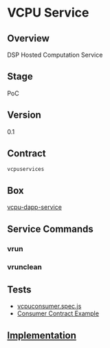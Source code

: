 VCPU Service
=================

## Overview
DSP Hosted Computation Service

## Stage
PoC

## Version
0.1

## Contract

```vcpuservices```

## Box
[vcpu-dapp-service](../../developers/boxes/vcpu-dapp-service)

## Service Commands
### vrun
### vrunclean
## Tests 
* [vcpuconsumer.spec.js](https://github.com/liquidapps-io/zeus-sdk/tree/master/boxes/groups/services/vcpu-dapp-service/test/vcpuconsumer.spec.js)
* [Consumer Contract Example](https://github.com/liquidapps-io/zeus-sdk/tree/master/boxes/groups/services/vcpu-dapp-service/contracts/eos/vcpuconsumer/vcpuconsumer.cpp)
## [Implementation](https://github.com/liquidapps-io/zeus-sdk/tree/master/boxes/groups/services/vcpu-dapp-service/contracts/eos/dappservices/_vcpu_impl.hpp)
